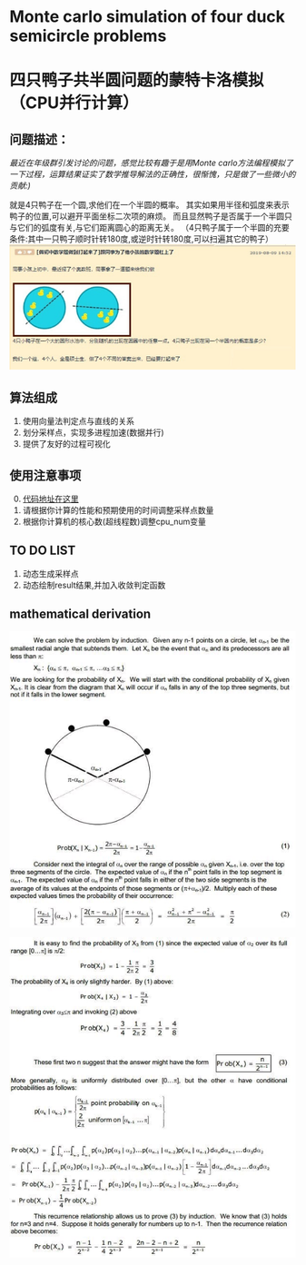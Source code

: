 # Monte carlo simulation of four duck semicircle problems
# 四只鸭子共半圆问题的蒙特卡洛模拟（CPU并行计算）

## 问题描述：
*最近在年级群引发讨论的问题，感觉比较有趣于是用Monte carlo方法编程模拟了一下过程，运算结果证实了数学推导解法的正确性，很惭愧，只是做了一些微小的贡献:)*

就是4只鸭子在一个圆,求他们在一个半圆的概率。
其实如果用半径和弧度来表示鸭子的位置,可以避开平面坐标二次项的麻烦。
而且显然鸭子是否属于一个半圆只与它们的弧度有关,与它们距离圆心的距离无关。
（4只鸭子属于一个半圆的充要条件:其中一只鸭子顺时针转180度,或逆时针转180度,可以扫遍其它的鸭子）
![avatar](./duck_problem.jpg)

## 算法组成
1. 使用向量法判定点与直线的关系
2. 划分采样点，实现多进程加速(数据并行)
3. 提供了友好的过程可视化

## 使用注意事项
0. [代码地址在这里](https://github.com/Zhao-hangtian/Four-ducks-in-semi-circle-Monte-Carlo-Method/blob/master/four_ducks_Monte.ipynb "Monte Carlo simulation Python3 Code, cpu parallel")
1. 请根据你计算的性能和预期使用的时间调整采样点数量
2. 根据你计算机的核心数(超线程数)调整cpu_num变量

## TO DO LIST
1. 动态生成采样点
2. 动态绘制result结果,并加入收敛判定函数

## mathematical derivation
![avatar](./solution_1.jpg)

![avatar](./solution_2.jpg)
